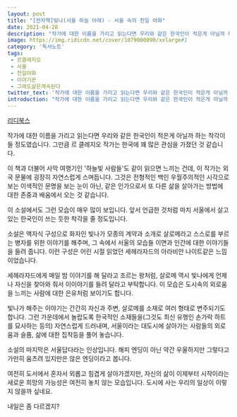 ```yaml
---
layout: post
title: "[전자책]빛나(서울 하늘 아래) - 서울 속의 천일 야화"
date: 2021-04-28
description: "작가에 대한 이름을 가리고 읽는다면 우리와 같은 한국인이 적은게 아닐까 하는 착각이 들 정도였습니다. 그만큼 르 클레지오 작가는 한국에 꽤 많은 관심을 가졌던 것 같습니다."
image: https://img.ridicdn.net/cover/1079000090/xxlarge#1
category: '독서노트'
tags: 
 - 르클레지오
 - 서울
 - 천일야화
 - 이야기꾼
 - 그래도삶은계속된다
twitter_text: '작가에 대한 이름을 가리고 읽는다면 우리와 같은 한국인이 적은게 아닐까 하는 착각이 들 정도였습니다. 그만큼 르 클레지오 작가는 한국에 꽤 많은 관심을 가졌던 것 같습니다.'
introduction: "작가에 대한 이름을 가리고 읽는다면 우리와 같은 한국인이 적은게 아닐까 하는 착각이 들 정도였습니다. 그만큼 르 클레지오 작가는 한국에 꽤 많은 관심을 가졌던 것 같습니다."
---
```


[리디북스](https://ridibooks.com/books/1079000090)

작가에 대한 이름을 가리고 읽는다면 우리와 같은 한국인이 적은게 아닐까 하는 착각이 들 정도였습니다. 그만큼 르 클레지오 작가는 한국에 꽤 많은 관심을 가졌던 것 같습니다.

이 책과 더불어 사막 여행기인 '하늘빛 사람들'도 같이 읽으면 느끼는 건데, 이 작가는 외국 문물에 굉장히 자연스럽게 스며듭니다. 그것은 전형적인 백인 우월주의적인 시각으로 보는 이색적인 문명을 보는 눈이 아닌, 같은 인가으로서 또 다른 삶을 살아가는 방법에 대한 존중과 배움에서 오는 것 같습니다.

이 소설에서도 그런 모습이 매우 많이 보입니다. 앞서 언급한 것처럼 마치 서울에서 살고 있는 한국인이 쓰는 듯한 착각을 줄 정도입니다.

소설은 액자식 구성으로 화자인 빛나가 모종의 계약과 소개로 살로메라고 스스로를 부르는 병자를 위한 이야기를 해주며, 그 속에서 서울의 모습들 이면과 인간에 대한 이야기들을 들려 줍니다. 이런 구성은 어린 시절 읽었던 세헤라자드의 아라비안 나이트같은 느낌이었습니다.

세헤라자드에게 매일 밤 이야기를 해 달라고 조르는 왕처럼, 살로메 역시 빛나에게 언제나 자신을 찾아와 줘서 이이야기를 들려 달라고 부탁합니다. 이 모습은 도시속의 외로움을 느끼는 사람에 대한 은유처럼 보이기도 합니다.

빛나가 해주는 이야기는 간간히 자신과 주변, 살로메를 소재로 여러 형태로 변주되기도 합니다. 그런 가운데에서 놀랍도록 한국적인 소재들을(그것도 최신 유행인 손가락 하트를 묘사하는 등의) 자연스럽게 드러내며, 서울이라는 대도시에 살아가는 사람들의 외로움과 슬픔, 삶에 대한 집착등을 풀어 놓습니다.

소설의 마지막은 서울답다라는 인상입니다. 해피 엔딩이 아닌 약간 우울하지만 그렇다고 가만히 움츠려 있지만은 않은 엔딩이라고 봅니다.

여전히 도서에서 혼자서 외롭고 힘겹게 살아가겠지만, 자신의 삶이 이제부터 시작이라는 새로운 희망의 가능성은 여전히 놓치 않는 모습입니다. 도시에 사는 우리의 일상이 이렇지 않을까 싶네요.

내일은 좀 다르겠지?
